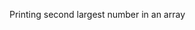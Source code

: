Printing second largest number in an array 

<!---
Dipaque/Dipaque is a ✨ special ✨ repository because its `README.md` (this file) appears on your GitHub profile.
You can click the Preview link to take a look at your changes.
--->
